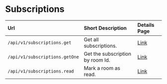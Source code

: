 # Subscriptions

| Url | Short Description | Details Page |
| :--- | :--- | :--- |
| `/api/v1/subscriptions.get`     |  Get all subscriptions.             | [Link](get/)    |
| `/api/v1/subscriptions.getOne`  | Get the subscription by room Id.    | [Link](getone/) |
| `/api/v1/subscriptions.read`    | Mark a room as read.                | [Link](read/)   |
